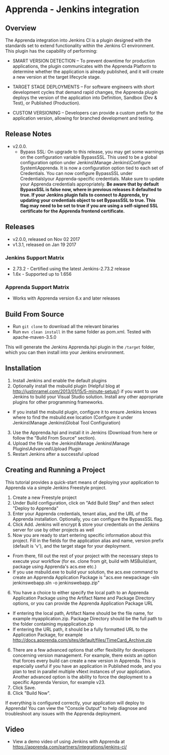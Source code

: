 # Apprenda - Jenkins integration

## Overview
The Apprenda integration into Jenkins CI is a plugin designed with the standards set to extend functionality within the Jenkins CI environment. This plugin has the capability of performing:

- SMART VERSION DETECTION – To prevent downtime for production applications, the plugin communicates with the Apprenda Platform to determine whether the application is already published, and it will create a new version at the target lifecycle stage.

- TARGET STAGE DEPLOYMENTS – For software engineers with short development cycles that demand rapid changes, the Apprenda plugin deploys the version of the application into Definition, Sandbox (Dev & Test), or Published (Production).

- CUSTOM VERSIONING – Developers can provide a custom prefix for the application version, allowing for branched development and testing.

## Release Notes
- v2.0.0.
  - Bypass SSL: On upgrade to this release, you may get some warnings on the configuration variable BypassSSL. This used to be a global configuration option under Jenkins\Manage Jenkins\Configure System\Apprenda. It is now a configuration option tied to each set of Credentials. You can now configure BypassSSL under Credentials\your Apprenda-specific credentials. Make sure to update your Apprenda credentials appropriately. **Be aware that by default BypassSSL is false now, where in previous releases it defaulted to true. If your Jenkins plugin fails to connect to Apprenda, try updating your credentials object to set BypassSSL to true. This flag may need to be set to true if you are using a self-signed SSL certificate for the Apprenda frontend certificate.**

## Releases
- v2.0.0, released on Nov 02 2017
- v1.3.1, released on Jan 19 2017

### Jenkins Support Matrix
- 2.73.2 - Certified using the latest Jenkins-2.73.2 release
- 1.6x - Supported up to 1.656

### Apprenda Support Matrix
- Works with Apprenda version 6.x and later releases

## Build From Source
- Run `git clone` to download all the relevant binaries
- Run `mvn clean install` in the same folder as pom.xml. Tested with apache-maven-3.5.0

This will generate the Jenkins Apprenda.hpi plugin in the `/target` folder, which you can then install into your Jenkins environment.

## Installation
1. Install Jenkins and enable the default plugins
2. Optionally install the msbuild plugin (Helpful blog at http://justinramel.com/2013/01/15/5-minute-setup/) if you want to use Jenkins to build your Visual Studio solution. Install any other appropriate plugins for other programming frameworks.
  * If you install the msbuild plugin, configure it to ensure Jenkins knows where to find the msbuild.exe location (Configure it under Jenkins\Manage Jenkins\Global Tool Configuration)
3. Use the Apprenda.hpi and install it in Jenkins (Download from here or follow the "Build From Source" section).
4. Upload the file via the Jenkins\Manage Jenkins\Manage Plugins\Advanced\Upload Plugin
5. Restart Jenkins after a successful upload

## Creating and Running a Project
This tutorial provides a quick-start means of deploying your application to Apprenda via a simple Jenkins Freestyle project.

1. Create a new Freestyle project
2. Under Build configuration, click on "Add Build Step" and then select "Deploy to Apprenda"
3. Enter your Apprenda credentials, tenant alias, and the URL of the Apprenda installation. Optionally, you can configure the BypassSSL flag.
4. Click Add. Jenkins will encrypt & store your credentials on the Jenkins server for use by other projects as well
5. Now you are ready to start entering specific information about this project. Fill in the fields for the application alias and name, version prefix (default is 'v'), and the target stage for your deployment.
  * From there, fill out the rest of your project with the necessary steps to execute your workflow (for ex. clone from git, build with MSBuild/ant, package using Apprenda's acs.exe etc.)
  * If you use msbuild.exe to build your solution, the acs.exe command to create an Apprenda Application Package is "acs.exe newpackage -sln jenkinswebapp.sln -o jenkinswebapp.zip"
6. You have a choice to either specify the local path to an Apprenda Application Package using the Artifact Name and Package Directory options, or you can provide the Apprenda Application Package URL
  * If entering the local path, Artifact Name should be the file name, for example myapplication.zip. Package Directory should be the full path to the folder containing myapplication.zip
  * If entering the URL path, it should be a fully formatted URL to the Application Package, for example http://docs.apprenda.com/sites/default/files/TimeCard_Archive.zip
6. There are a few advanced options that offer flexibility for developers concerning version management. For example, there exists an option that forces every build can create a new version in Apprenda. This is especially useful if you have an application in Published mode, and you plan to test in parallel multiple vNext instances of your application. Another advanced option is the ability to force the deployment to a specific Apprenda Version, for example v23.
6. Click Save.
7. Click "Build Now".

If everything is configured correctly, your application will deploy to Apprenda! You can view the "Console Output" to help diagnose and troubleshoot any issues with the Apprenda deployment.

## Video
- View a demo video of using Jenkins with Apprenda at https://apprenda.com/partners/integrations/jenkins-ci/
